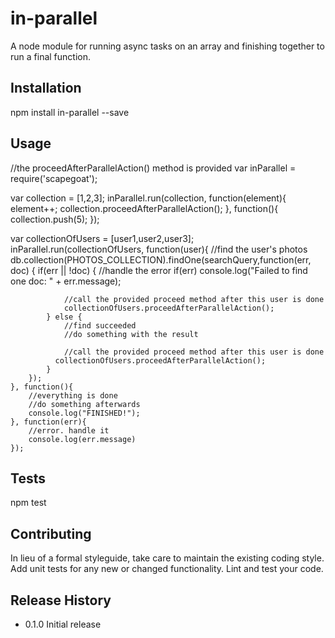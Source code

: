 # in-parallel
A node module for running async tasks on an array and finishing together to run a final function.

## Installation

  npm install in-parallel --save

## Usage
  
  //the proceedAfterParallelAction() method is provided
  var inParallel = require('scapegoat');

  var collection = [1,2,3];
  inParallel.run(collection, function(element){
  	element++;
  	collection.proceedAfterParallelAction();
  }, function(){
  	collection.push(5);
  });
  
  var collectionOfUsers = [user1,user2,user3];
  inParallel.run(collectionOfUsers, function(user){
		//find the user's photos
		db.collection(PHOTOS_COLLECTION).findOne(searchQuery,function(err, doc) {
			if(err || !doc) {
	    		//handle the error
	    		if(err) console.log("Failed to find one doc: " + err.message);
	    		
	    		//call the provided proceed method after this user is done 
			    collectionOfUsers.proceedAfterParallelAction();
			} else {
				//find succeeded
				//do something with the result
				
				//call the provided proceed method after this user is done 
			  collectionOfUsers.proceedAfterParallelAction();
			}
		});
	}, function(){
		//everything is done
		//do something afterwards
		console.log("FINISHED!");
	}, function(err){
		//error. handle it
		console.log(err.message)
	});
  

## Tests

  npm test

## Contributing

In lieu of a formal styleguide, take care to maintain the existing coding style.
Add unit tests for any new or changed functionality. Lint and test your code.

## Release History

* 0.1.0 Initial release
